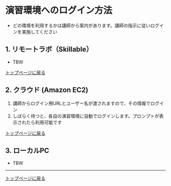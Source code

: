 演習環境へのログイン方法
==
- どの環境を利用するかは講師から案内があります。講師の指示に従いログインを実施してください

## 1. リモートラボ（Skillable）
- TBW

[トップページに戻る](../index.md)

## 2. クラウド (Amazon EC2) 
1. 講師からログイン用URLとユーザー名が渡されますので、その情報でログイン
2. しばらく待つと、各自の演習環境に自動でログインします。プロンプトが表示されたら利用可能です

[トップページに戻る](../index.md)

## 3. ローカルPC
- TBW

---
[トップページに戻る](../index.md)